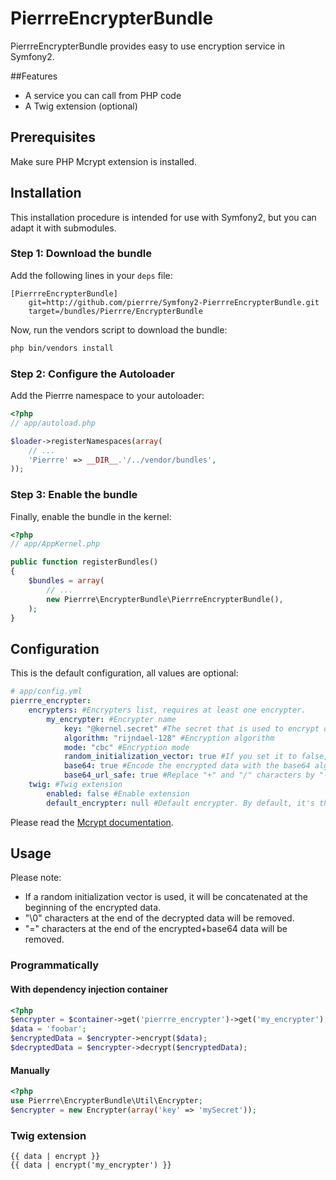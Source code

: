 # PierrreEncrypterBundle

PierrreEncrypterBundle provides easy to use encryption service in Symfony2.

##Features

- A service you can call from PHP code
- A Twig extension (optional)

## Prerequisites

Make sure PHP Mcrypt extension is installed.

## Installation

This installation procedure is intended for use with Symfony2, but you can adapt it with submodules.

### Step 1: Download the bundle

Add the following lines in your `deps` file:

```
[PierrreEncrypterBundle]
    git=http://github.com/pierrre/Symfony2-PierrreEncrypterBundle.git
    target=/bundles/Pierrre/EncrypterBundle
```

Now, run the vendors script to download the bundle:

``` bash
php bin/vendors install
```

### Step 2: Configure the Autoloader

Add the Pierrre namespace to your autoloader:

``` php
<?php
// app/autoload.php

$loader->registerNamespaces(array(
    // ...
    'Pierrre' => __DIR__.'/../vendor/bundles',
));
```

### Step 3: Enable the bundle

Finally, enable the bundle in the kernel:

``` php
<?php
// app/AppKernel.php

public function registerBundles()
{
    $bundles = array(
        // ...
        new Pierrre\EncrypterBundle\PierrreEncrypterBundle(),
    );
}
```

## Configuration

This is the default configuration, all values are optional:

``` yaml
# app/config.yml
pierrre_encrypter:
    encrypters: #Encrypters list, requires at least one encrypter.
        my_encrypter: #Encrypter name
            key: "@kernel.secret" #The secret that is used to encrypt data. By default, it will use the kernel secret.
            algorithm: "rijndael-128" #Encryption algorithm
            mode: "cbc" #Encryption mode
            random_initialization_vector: true #If you set it to false, it will use a blank string as initialization vector.
            base64: true #Encode the encrypted data with the base64 algorithm.
            base64_url_safe: true #Replace "+" and "/" characters by "-" and "_".
    twig: #Twig extension
        enabled: false #Enable extension
        default_encrypter: null #Default encrypter. By default, it's the first encrypter
```

Please read the [Mcrypt documentation](http://www.php.net/manual/en/book.mcrypt.php).  

## Usage

Please note:

- If a random initialization vector is used, it will be concatenated at the beginning of the encrypted data.
- "\0" characters at the end of the decrypted data will be removed.
- "=" characters at the end of the encrypted+base64 data will be removed.

### Programmatically

#### With dependency injection container

``` php
<?php
$encrypter = $container->get('pierrre_encrypter')->get('my_encrypter');
$data = 'foobar';
$encryptedData = $encrypter->encrypt($data);
$decryptedData = $encrypter->decrypt($encryptedData);
```

#### Manually

``` php
<?php
use Pierrre\EncrypterBundle\Util\Encrypter;
$encrypter = new Encrypter(array('key' => 'mySecret'));
```

### Twig extension

```
{{ data | encrypt }}
{{ data | encrypt('my_encrypter') }}
```